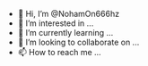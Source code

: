 - 👋 Hi, I’m @NohamOn666hz
- 👀 I’m interested in ...
- 🌱 I’m currently learning ...
- 💞️ I’m looking to collaborate on ...
- 📫 How to reach me ...

<!---
NohamOn666hz/NohamOn666hz is a ✨ special ✨ repository because its `README.md` (this file) appears on your GitHub profile.
You can click the Preview link to take a look at your changes.
--->

